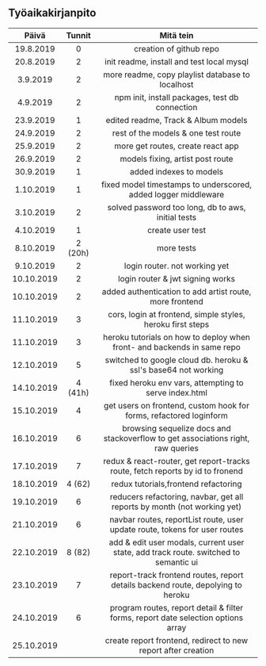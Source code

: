 ## Työaikakirjanpito

|   Päivä    | Tunnit  |                                      Mitä tein                                       |
| :--------: | :-----: | :----------------------------------------------------------------------------------: |
| 19.8.2019  |    0    |                               creation of github repo                                |
| 20.8.2019  |    2    |                      init readme, install and test local mysql                       |
|  3.9.2019  |    2    |                   more readme, copy playlist database to localhost                   |
|  4.9.2019  |    2    |                    npm init, install packages, test db connection                    |
| 23.9.2019  |    1    |                         edited readme, Track & Album models                          |
| 24.9.2019  |    2    |                         rest of the models & one test route                          |
| 25.9.2019  |    2    |                          more get routes, create react app                           |
| 26.9.2019  |    2    |                           models fixing, artist post route                           |
| 30.9.2019  |    1    |                               added indexes to models                                |
| 1.10.2019  |    1    |            fixed model timestamps to underscored, added logger middleware            |
| 3.10.2019  |    2    |                  solved password too long, db to aws, initial tests                  |
| 4.10.2019  |    1    |                                   create user test                                   |
| 8.10.2019  | 2 (20h) |                                      more tests                                      |
| 9.10.2019  |    2    |                            login router. not working yet                             |
| 10.10.2019 |    2    |                           login router & jwt signing works                           |
| 10.10.2019 |    2    |               added authentication to add artist route, more frontend                |
| 11.10.2019 |    3    |              cors, login at frontend, simple styles, heroku first steps              |
| 11.10.2019 |    3    |       heroku tutorials on how to deploy when front- and backends in same repo        |
| 12.10.2019 |    5    |            switched to google cloud db. heroku & ssl's base64 not working            |
| 14.10.2019 | 4 (41h) |                fixed heroku env vars, attempting to serve index.html                 |
| 15.10.2019 |    4    |          get users on frontend, custom hook for forms, refactored loginform          |
| 16.10.2019 |    6    |   browsing sequelize docs and stackoverflow to get associations right, raw queries   |
| 17.10.2019 |    7    |    redux & react-router, get report-tracks route, fetch reports by id to fronend     |
| 18.10.2019 | 4 (62)  |                         redux tutorials,frontend refactoring                         |
| 19.10.2019 |    6    |       reducers refactoring, navbar, get all reports by month (not working yet)       |
| 21.10.2019 |    6    |      navbar routes, reportList route, user update route, tokens for user routes      |
| 22.10.2019 | 8 (82)  | add & edit user modals, current user state, add track route. switched to semantic ui |
| 23.10.2019 |    7    |   report-track frontend routes, report details backend route, depolying to heroku    |
| 24.10.2019 |    6    |  program routes, report detail & filter forms, report date selection options array   |
| 25.10.2019 |         |            create report frontend, redirect to new report after creation             |
